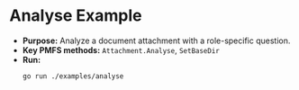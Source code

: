 # Analyse Example

- **Purpose:** Analyze a document attachment with a role-specific question.
- **Key PMFS methods:** `Attachment.Analyse`, `SetBaseDir`
- **Run:**
  ```bash
  go run ./examples/analyse
  ```
